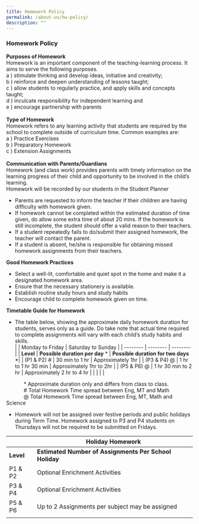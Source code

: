 ```yaml
---
title: Homework Policy
permalink: /about-us/hw-policy/
description: ""
---
```

### Homework Policy

**Purposes of Homework**<br>
Homework is an important component of the teaching-learning process. It aims to serve the following purposes. <br>
a ) stimulate thinking and develop ideas, initiative and creativity;<br>
b )	reinforce and deepen understanding of lessons taught;<br>
c )	allow students to regularly practice, and apply skills and concepts taught;<br>
d )	inculcate responsibility for independent learning and<br>
e )	encourage partnership with parents<br>
<br>
**Type of Homework**<br>
Homework refers to any learning activity that students are required by the school to complete outside of curriculum time. Common examples are:<br>
a ) Practice Exercises<br>
b ) Preparatory Homework<br>
c ) Extension Assignments<br>
<br>
**Communication with Parents/Guardians**<br>
Homework (and class work) provides parents with timely information on the learning progress of their child and opportunity to be involved in the child’s learning. <br>
Homework will be recorded by our students in the Student Planner<br>
* Parents are requested to inform the teacher if their children are having difficulty with homework given.<br>
* If homework cannot be completed within the estimated duration of time given, do allow some extra time of about 20 mins.  If the homework is still incomplete, the student should offer a valid reason to their teachers.<br>
* If a student repeatedly fails to do/submit their assigned homework, the teacher will contact the parent.<br>
* If a student is absent, he/she is responsible for obtaining missed homework assignments from their teachers. <br>


**Good Homework Practices**<br>
* Select a well-lit, comfortable and quiet spot in the home and make it a designated homework area.<br>
* Ensure that the necessary stationery is available.<br>
* Establish routine study hours and study habits<br>
* Encourage child to complete homework given on time.<br>
 
**Timetable Guide for Homework**

* The table below, showing the approximate daily homework duration for students, serves only as a guide. Do take note that actual time required to complete assignments will vary with each child’s study habits and skills.  <br>
|  | Monday to Friday | Saturday to Sunday |
| -------- | -------- | -------- |
| **Level** | **Possible duration per day** * | **Possible duration for two days** *|
| (P1 &amp; P2) # |  30 min to 1 hr | Approximately 1hr |
| (P3 &amp; P4) @ | 1 hr  to 1 hr 30 min | Approximately 1hr to 2hr |
| (P5 &amp; P6) @ | 1 hr 30 min to 2 hr | Approximately 2 hr to 4 hr |
|  |  |  | 

&nbsp;&nbsp;&nbsp;&nbsp;&nbsp;&nbsp;&nbsp;&nbsp;&nbsp;&nbsp;&nbsp;&nbsp;* Approximate duration only and differs from class to class. <br>
&nbsp;&nbsp;&nbsp;&nbsp;&nbsp;&nbsp;&nbsp;&nbsp;&nbsp;&nbsp;&nbsp;&nbsp;# Total Homework Time spread between Eng, MT and Math <br>
&nbsp;&nbsp;&nbsp;&nbsp;&nbsp;&nbsp;&nbsp;&nbsp;&nbsp;&nbsp;&nbsp;&nbsp;@ Total Homework Time spread between Eng, MT, Math and Science<br>

* Homework will not be assigned over festive periods and public holidays during Term Time. Homework assigned to P3 and P4 students on Thursdays will not be required to be submitted on Fridays. 

|  | **Holiday Homework** |
| -------- | -------- |
| **Level** | **Estimated Number of Assignments Per School Holiday** |
| P1 &amp; P2 |  Optional Enrichment Activities  |
| P3 &amp; P4 | Optional Enrichment Activities  |
| P5 &amp; P6 | Up to 2 Assignments per subject may be assigned |
|  |  |